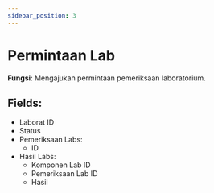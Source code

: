 ```yaml
---
sidebar_position: 3
---
```


# Permintaan Lab
**Fungsi**: Mengajukan permintaan pemeriksaan laboratorium.

## Fields:
- Laborat ID
- Status
- Pemeriksaan Labs:
  - ID
- Hasil Labs:
  - Komponen Lab ID
  - Pemeriksaan Lab ID
  - Hasil


